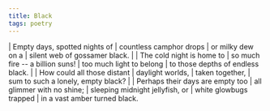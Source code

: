 ```yaml
---
title: Black
tags: poetry
---
```


| Empty days, spotted nights of
| countless camphor drops
| or milky dew on a
| silent web of gossamer black.
|
| The cold night is home to
| so much fire -- a billion suns!
| too much light to belong
| to those depths of endless black.
|
| How could all those distant
| daylight worlds,
| taken together,
| sum to such a lonely, empty black?
|
| Perhaps their days are empty too
| all glimmer with no shine;
| sleeping midnight jellyfish, or
| white glowbugs trapped
| in a vast amber turned black.
